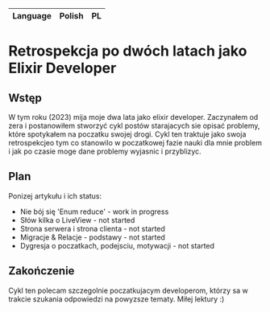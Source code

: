 | Language      | Polish               | PL |
| ------------- |:-------------------:| -----:|
# Retrospekcja po dwóch latach jako Elixir Developer
## Wstęp
W tym roku (2023) mija moje dwa lata jako elixir developer. Zaczynałem od zera i postanowiłem stworzyć cykl postów starajacych sie opisać problemy, które spotykałem na poczatku swojej drogi. Cykl ten traktuje jako swoja retrospekcjeo tym co stanowilo w poczatkowej fazie nauki dla mnie problem i jak po czasie moge dane problemy wyjasnic i przyblizyc.  

## Plan
Ponizej artykułu i ich status:
- Nie bój się 'Enum reduce' - work in progress
- Słów kilka o LiveView - not started
- Strona serwera i strona clienta - not started
- Migracje & Relacje - podstawy - not started
- Dygresja o poczatkach, podejsciu, motywacji - not started

## Zakończenie
Cykl ten polecam szczegolnie poczatkujacym developerom, którzy sa w trakcie szukania odpowiedzi na powyzsze tematy.
Miłej lektury :) 
